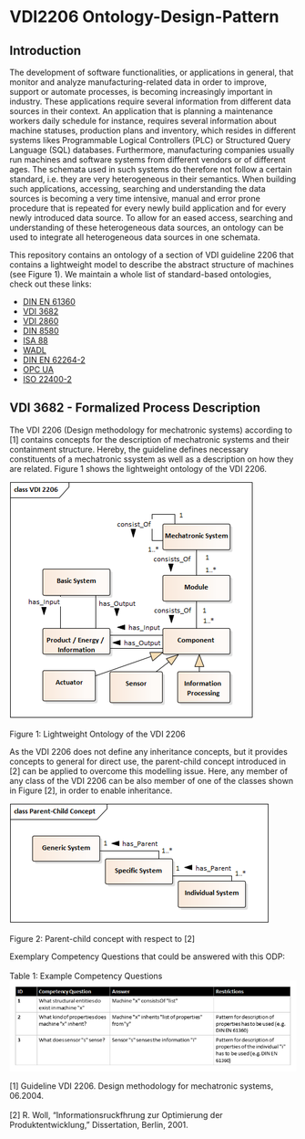 # VDI2206 Ontology-Design-Pattern

## Introduction
The development of software functionalities, or applications in general, that monitor and analyze manufacturing-related data in order to improve, support or automate processes, is becoming increasingly important in industry. These applications require several information from different data sources in their context. An application that is planning a maintenance workers daily schedule for instance, requires several information about machine statuses, production plans and inventory, which resides in different systems likes Programmable Logical Controllers (PLC) or Structured Query Language (SQL) databases. Furthermore, manufacturing companies usually run machines and software systems from different vendors or of different ages. The schemata used in such systems do therefore not follow a certain standard, i.e. they are very heterogeneous in their semantics. When building such applications, accessing, searching and understanding the data sources is becoming a very time intensive, manual and error prone procedure that is repeated for every newly build application and for every newly introduced data source. To allow for an eased access, searching and understanding of these heterogeneous data sources, an ontology can be used to integrate all heterogeneous data sources in one schemata.

This repository contains an ontology of a section of VDI guideline 2206 that contains a lightweight model to describe the abstract structure of machines (see Figure 1). We maintain a whole list of standard-based ontologies, check out these links:

 - [DIN EN 61360](https://github.com/hsu-aut/IndustrialStandard-ODP-DINEN61360)
 - [VDI 3682](https://github.com/hsu-aut/IndustrialStandard-ODP-VDI3682)
 - [VDI 2860](https://github.com/hsu-aut/IndustrialStandard-ODP-VDI2860)
 - [DIN 8580](https://github.com/hsu-aut/IndustrialStandard-ODP-DIN8580)
 - [ISA 88](https://github.com/hsu-aut/IndustrialStandard-ODP-ISA88)
 - [WADL](https://github.com/hsu-aut/IndustrialStandard-ODP-WADL)
 - [DIN EN 62264-2](https://github.com/hsu-aut/IndustrialStandard-ODP-DINEN62264-2)
 - [OPC UA](https://github.com/hsu-aut/IndustrialStandard-ODP-OPC-UA)
 - [ISO 22400-2](https://github.com/hsu-aut/IndustrialStandard-ODP-ISO22400-2)

## VDI 3682 - Formalized Process Description
The VDI 2206 (Design methodology for mechatronic systems) according to [1] contains concepts for the description of mechatronic systems
and their containment structure. Hereby, the guideline defines necessary constituents of a mechatronic ssystem as well as a description
on how they are related. Figure 1 shows the lightweight ontology of the VDI 2206.

![](./pictures/VDI2206_LWO.png?raw=true "VDI 2206 LWO")<br></br>
Figure 1: Lightweight Ontology of the VDI 2206

As the VDI 2206 does not define any inheritance concepts, but it provides concepts to general for direct use, the parent-child
concept introduced in [2] can be applied to overcome this modelling issue. Here, any member of any class of the VDI 2206 can be also 
member of one of the classes shown in Figure [2], in order to enable inheritance.

![](./pictures/parentChild_LWO.png?raw=true "Parent Child LWO")<br></br>
Figure 2: Parent-child concept with respect to [2]

Exemplary Competency Questions that could be answered with this ODP:<br></br>
Table 1: Example Competency Questions
![](./pictures/VDI2206_exCQ.png?raw=true "exampleCQ")


[1] Guideline VDI 2206. Design methodology for mechatronic systems, 06.2004.<br></br>
[2] R. Woll, “Informationsruckfhrung zur Optimierung der Produktentwicklung,” Dissertation, Berlin, 2001.
